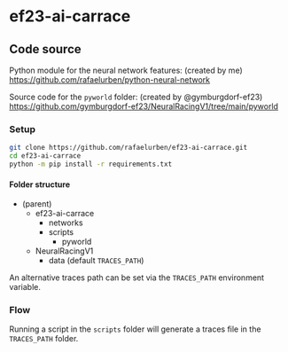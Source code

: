 # ef23-ai-carrace

## Code source

Python module for the neural network features: (created by me)
https://github.com/rafaelurben/python-neural-network

Source code for the `pyworld` folder: (created by @gymburgdorf-ef23)
https://github.com/gymburgdorf-ef23/NeuralRacingV1/tree/main/pyworld

### Setup

```sh
git clone https://github.com/rafaelurben/ef23-ai-carrace.git
cd ef23-ai-carrace
python -m pip install -r requirements.txt
```

#### Folder structure

- (parent)
  - ef23-ai-carrace
    - networks
    - scripts
      - pyworld
  - NeuralRacingV1
    - data (default `TRACES_PATH`)

An alternative traces path can be set via the `TRACES_PATH` environment variable.

### Flow

Running a script in the `scripts` folder will generate a traces file in the `TRACES_PATH` folder.
